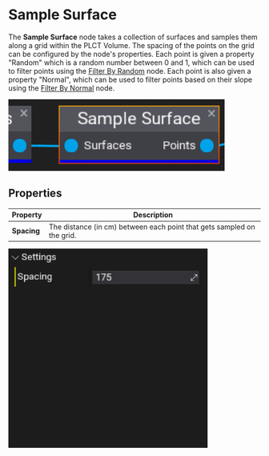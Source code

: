 # Sample Surface

The **Sample Surface** node takes a collection of surfaces and samples them along a grid within the PLCT Volume. The spacing of the points on the grid can be configured by the node's properties. Each point is given a property "Random" which is a random number between 0 and 1, which can be used to filter points using the [Filter By Random](filter-by-random.md) node. Each point is also given a property "Normal", which can be used to filter points based on their slope using the [Filter By Normal](filter-by-normal.md) node.

![Sample Surface Node](media/sample-surface.png)

## Properties
| Property | Description |
|--------|--------|
| **Spacing** | The distance (in cm) between each point that gets sampled on the grid. |

![Sample Surface Node Properties](media/sample-surface-properties.png)